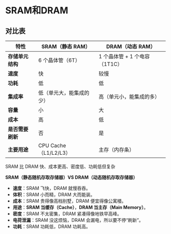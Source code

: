 # SRAM和DRAM

## 对比表

| 特性             | **SRAM（静态 RAM）**     | **DRAM（动态 RAM）**          |
| ---------------- | ------------------------ | ----------------------------- |
| **存储单元结构** | 6 个晶体管（6T）         | 1 个晶体管 + 1 个电容（1T1C） |
| **速度**         | 快                       | 较慢                          |
| **功耗**         | 低                       | 低                            |
| **集成率**       | 低（单元大，能集成的少） | 高（单元小，能集成的多）      |
| **容量**         | 小                       | 大                            |
| **成本**         | 高                       | 低                            |
| **是否需要刷新** | 否                       | 是                            |
| **主要用途**     | CPU Cache（L1/L2/L3）    | 主存（内存条）                |

SRAM 比 DRAM 快、成本更高、密度低、功耗低但复杂

**SRAM（静态随机存取存储器）VS  DRAM（动态随机存取存储器）** 

- **速度**：SRAM 飞快，DRAM 就慢吞吞。
- **体积**：SRAM 小而精，DRAM 大而能装。
- **成本**：SRAM 贵得像高档别墅，DRAM 便宜得像公寓楼。
- **用途**：**SRAM 当缓存（Cache）**，**DRAM 当主存（Main Memory）**。
- **密度**：SRAM 不太密集，DRAM 紧凑得像地铁早高峰。
- **电荷泄漏**：SRAM 没这烦恼，DRAM 会漏电，所以要不停“刷新”。
- **功耗**：SRAM 功耗低，DRAM 功耗高。

